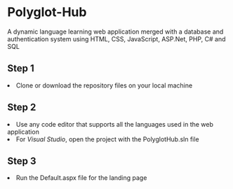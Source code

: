 # Polyglot-Hub
A dynamic language learning web application merged with a database and authentication system using HTML, CSS, JavaScript, ASP.Net, PHP, C# and SQL

<h2>Step 1</h2>
<li>Clone or download the repository files on your local machine</li>
<h2>Step 2</h2>
<li>Use any code editor that supports all the languages used in the web application</li>
<li>For <i>Visual Studio</i>, open the project with the PolyglotHub.sln file</li>
<h2>Step 3</h2>
<li>Run the Default.aspx file for the landing page</li>
